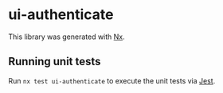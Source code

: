 # ui-authenticate

This library was generated with [Nx](https://nx.dev).

## Running unit tests

Run `nx test ui-authenticate` to execute the unit tests via [Jest](https://jestjs.io).
